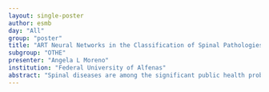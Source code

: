 ```yaml
---
layout: single-poster
author: esmb
day: "All"
group: "poster"
title: "ART Neural Networks in the Classification of Spinal Pathologies"
subgroup: "OTHE"
presenter: "Angela L Moreno"
institution: "Federal University of Alfenas"
abstract: "Spinal diseases are among the significant public health problems and have a negative impact on patients' quality of life. Of these diseases, herniated disc and spondylolisthesis are examples of spinal pathologies that cause severe pain. Currently, in various medical problems related to the diagnosis of diseases, Machine Learning techniques have been used, especially Artificial Neural Networks. From the attributes of the spine such as pelvic incidence angle, pelvic tilt, sacral angulation, pelvic radius, lumbar lordosis angle, and degree of sliding, pattern recognition techniques can be employed to classify herniated disc pathologies and spondylolisthesis. Thus, this paper presents the results obtained by using neural networks of the Adaptive Resonance Theory (ART) family for the classification of spinal pathologies, comparing the results obtained by the different ART networks with those obtained in the literature. Using a neural network in a classification problem has the advantage of robust, stable, fast models that are capable of classification even with little data about the problem. In particular, ART Fast networks are characterized by the ability, even from a few data, to classify the data and, according to the network, will expand from the insertion of new data, improving the chance right. It is also noteworthy that ART \textit {Fast} networks perform the classification process faster than traditional ART networks, maintaining the number of hits. The methodology adopted is based on the implementation of ART networks using the Vertebral Column Data Set database, available in the UCI Machine Learning Repository, http://archive.ics.uci.edu/ml/. The results obtained by the network meant satisfactory, obtaining an accuracy of 91.26% for the binary classification problem and 90.97% for the ternary."
---
```


